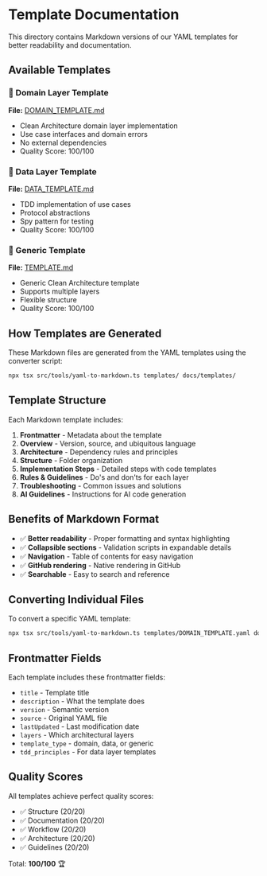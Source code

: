 # Template Documentation

This directory contains Markdown versions of our YAML templates for better readability and documentation.

## Available Templates

### 📘 Domain Layer Template
**File:** [DOMAIN_TEMPLATE.md](./DOMAIN_TEMPLATE.md)
- Clean Architecture domain layer implementation
- Use case interfaces and domain errors
- No external dependencies
- Quality Score: 100/100

### 📗 Data Layer Template
**File:** [DATA_TEMPLATE.md](./DATA_TEMPLATE.md)
- TDD implementation of use cases
- Protocol abstractions
- Spy pattern for testing
- Quality Score: 100/100

### 📙 Generic Template
**File:** [TEMPLATE.md](./TEMPLATE.md)
- Generic Clean Architecture template
- Supports multiple layers
- Flexible structure
- Quality Score: 100/100

## How Templates are Generated

These Markdown files are generated from the YAML templates using the converter script:

```bash
npx tsx src/tools/yaml-to-markdown.ts templates/ docs/templates/
```

## Template Structure

Each Markdown template includes:

1. **Frontmatter** - Metadata about the template
2. **Overview** - Version, source, and ubiquitous language
3. **Architecture** - Dependency rules and principles
4. **Structure** - Folder organization
5. **Implementation Steps** - Detailed steps with code templates
6. **Rules & Guidelines** - Do's and don'ts for each layer
7. **Troubleshooting** - Common issues and solutions
8. **AI Guidelines** - Instructions for AI code generation

## Benefits of Markdown Format

- ✅ **Better readability** - Proper formatting and syntax highlighting
- ✅ **Collapsible sections** - Validation scripts in expandable details
- ✅ **Navigation** - Table of contents for easy navigation
- ✅ **GitHub rendering** - Native rendering in GitHub
- ✅ **Searchable** - Easy to search and reference

## Converting Individual Files

To convert a specific YAML template:

```bash
npx tsx src/tools/yaml-to-markdown.ts templates/DOMAIN_TEMPLATE.yaml docs/templates/
```

## Frontmatter Fields

Each template includes these frontmatter fields:
- `title` - Template title
- `description` - What the template does
- `version` - Semantic version
- `source` - Original YAML file
- `lastUpdated` - Last modification date
- `layers` - Which architectural layers
- `template_type` - domain, data, or generic
- `tdd_principles` - For data layer templates

## Quality Scores

All templates achieve perfect quality scores:
- ✅ Structure (20/20)
- ✅ Documentation (20/20)
- ✅ Workflow (20/20)
- ✅ Architecture (20/20)
- ✅ Guidelines (20/20)

Total: **100/100** 🏆